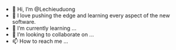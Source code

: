- 👋 Hi, I’m @Lechieuduong
- 👀 I love pushing the edge and learning every aspect of the new software.
- 🌱 I’m currently learning ...
- 💞️ I’m looking to collaborate on ...
- 📫 How to reach me ...

<!---
Lechieuduong/Lechieuduong is a ✨ special ✨ repository because its `README.md` (this file) appears on your GitHub profile.
You can click the Preview link to take a look at your changes.
--->
